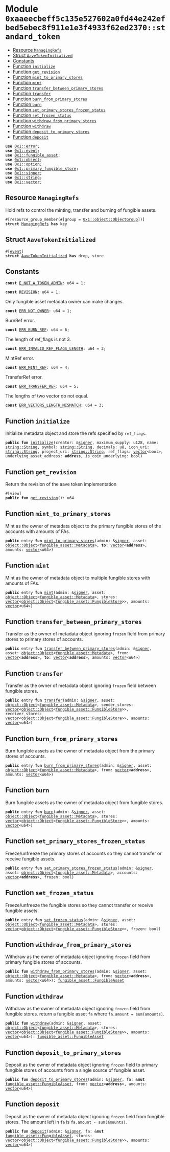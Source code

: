 
<a id="0xaaeecbeff5c135e527602a0fd44e242efbed5ebec8f911e1e3f4933f62ed2370_standard_token"></a>

# Module `0xaaeecbeff5c135e527602a0fd44e242efbed5ebec8f911e1e3f4933f62ed2370::standard_token`



-  [Resource `ManagingRefs`](#0xaaeecbeff5c135e527602a0fd44e242efbed5ebec8f911e1e3f4933f62ed2370_standard_token_ManagingRefs)
-  [Struct `AaveTokenInitialized`](#0xaaeecbeff5c135e527602a0fd44e242efbed5ebec8f911e1e3f4933f62ed2370_standard_token_AaveTokenInitialized)
-  [Constants](#@Constants_0)
-  [Function `initialize`](#0xaaeecbeff5c135e527602a0fd44e242efbed5ebec8f911e1e3f4933f62ed2370_standard_token_initialize)
-  [Function `get_revision`](#0xaaeecbeff5c135e527602a0fd44e242efbed5ebec8f911e1e3f4933f62ed2370_standard_token_get_revision)
-  [Function `mint_to_primary_stores`](#0xaaeecbeff5c135e527602a0fd44e242efbed5ebec8f911e1e3f4933f62ed2370_standard_token_mint_to_primary_stores)
-  [Function `mint`](#0xaaeecbeff5c135e527602a0fd44e242efbed5ebec8f911e1e3f4933f62ed2370_standard_token_mint)
-  [Function `transfer_between_primary_stores`](#0xaaeecbeff5c135e527602a0fd44e242efbed5ebec8f911e1e3f4933f62ed2370_standard_token_transfer_between_primary_stores)
-  [Function `transfer`](#0xaaeecbeff5c135e527602a0fd44e242efbed5ebec8f911e1e3f4933f62ed2370_standard_token_transfer)
-  [Function `burn_from_primary_stores`](#0xaaeecbeff5c135e527602a0fd44e242efbed5ebec8f911e1e3f4933f62ed2370_standard_token_burn_from_primary_stores)
-  [Function `burn`](#0xaaeecbeff5c135e527602a0fd44e242efbed5ebec8f911e1e3f4933f62ed2370_standard_token_burn)
-  [Function `set_primary_stores_frozen_status`](#0xaaeecbeff5c135e527602a0fd44e242efbed5ebec8f911e1e3f4933f62ed2370_standard_token_set_primary_stores_frozen_status)
-  [Function `set_frozen_status`](#0xaaeecbeff5c135e527602a0fd44e242efbed5ebec8f911e1e3f4933f62ed2370_standard_token_set_frozen_status)
-  [Function `withdraw_from_primary_stores`](#0xaaeecbeff5c135e527602a0fd44e242efbed5ebec8f911e1e3f4933f62ed2370_standard_token_withdraw_from_primary_stores)
-  [Function `withdraw`](#0xaaeecbeff5c135e527602a0fd44e242efbed5ebec8f911e1e3f4933f62ed2370_standard_token_withdraw)
-  [Function `deposit_to_primary_stores`](#0xaaeecbeff5c135e527602a0fd44e242efbed5ebec8f911e1e3f4933f62ed2370_standard_token_deposit_to_primary_stores)
-  [Function `deposit`](#0xaaeecbeff5c135e527602a0fd44e242efbed5ebec8f911e1e3f4933f62ed2370_standard_token_deposit)


<pre><code><b>use</b> <a href="">0x1::error</a>;
<b>use</b> <a href="">0x1::event</a>;
<b>use</b> <a href="">0x1::fungible_asset</a>;
<b>use</b> <a href="">0x1::object</a>;
<b>use</b> <a href="">0x1::option</a>;
<b>use</b> <a href="">0x1::primary_fungible_store</a>;
<b>use</b> <a href="">0x1::signer</a>;
<b>use</b> <a href="">0x1::string</a>;
<b>use</b> <a href="">0x1::vector</a>;
</code></pre>



<a id="0xaaeecbeff5c135e527602a0fd44e242efbed5ebec8f911e1e3f4933f62ed2370_standard_token_ManagingRefs"></a>

## Resource `ManagingRefs`

Hold refs to control the minting, transfer and burning of fungible assets.


<pre><code>#[resource_group_member(#[group = <a href="_ObjectGroup">0x1::object::ObjectGroup</a>])]
<b>struct</b> <a href="standard_token.md#0xaaeecbeff5c135e527602a0fd44e242efbed5ebec8f911e1e3f4933f62ed2370_standard_token_ManagingRefs">ManagingRefs</a> <b>has</b> key
</code></pre>



<a id="0xaaeecbeff5c135e527602a0fd44e242efbed5ebec8f911e1e3f4933f62ed2370_standard_token_AaveTokenInitialized"></a>

## Struct `AaveTokenInitialized`



<pre><code>#[<a href="">event</a>]
<b>struct</b> <a href="standard_token.md#0xaaeecbeff5c135e527602a0fd44e242efbed5ebec8f911e1e3f4933f62ed2370_standard_token_AaveTokenInitialized">AaveTokenInitialized</a> <b>has</b> drop, store
</code></pre>



<a id="@Constants_0"></a>

## Constants


<a id="0xaaeecbeff5c135e527602a0fd44e242efbed5ebec8f911e1e3f4933f62ed2370_standard_token_E_NOT_A_TOKEN_ADMIN"></a>



<pre><code><b>const</b> <a href="standard_token.md#0xaaeecbeff5c135e527602a0fd44e242efbed5ebec8f911e1e3f4933f62ed2370_standard_token_E_NOT_A_TOKEN_ADMIN">E_NOT_A_TOKEN_ADMIN</a>: u64 = 1;
</code></pre>



<a id="0xaaeecbeff5c135e527602a0fd44e242efbed5ebec8f911e1e3f4933f62ed2370_standard_token_REVISION"></a>



<pre><code><b>const</b> <a href="standard_token.md#0xaaeecbeff5c135e527602a0fd44e242efbed5ebec8f911e1e3f4933f62ed2370_standard_token_REVISION">REVISION</a>: u64 = 1;
</code></pre>



<a id="0xaaeecbeff5c135e527602a0fd44e242efbed5ebec8f911e1e3f4933f62ed2370_standard_token_ERR_NOT_OWNER"></a>

Only fungible asset metadata owner can make changes.


<pre><code><b>const</b> <a href="standard_token.md#0xaaeecbeff5c135e527602a0fd44e242efbed5ebec8f911e1e3f4933f62ed2370_standard_token_ERR_NOT_OWNER">ERR_NOT_OWNER</a>: u64 = 1;
</code></pre>



<a id="0xaaeecbeff5c135e527602a0fd44e242efbed5ebec8f911e1e3f4933f62ed2370_standard_token_ERR_BURN_REF"></a>

BurnRef error.


<pre><code><b>const</b> <a href="standard_token.md#0xaaeecbeff5c135e527602a0fd44e242efbed5ebec8f911e1e3f4933f62ed2370_standard_token_ERR_BURN_REF">ERR_BURN_REF</a>: u64 = 6;
</code></pre>



<a id="0xaaeecbeff5c135e527602a0fd44e242efbed5ebec8f911e1e3f4933f62ed2370_standard_token_ERR_INVALID_REF_FLAGS_LENGTH"></a>

The length of ref_flags is not 3.


<pre><code><b>const</b> <a href="standard_token.md#0xaaeecbeff5c135e527602a0fd44e242efbed5ebec8f911e1e3f4933f62ed2370_standard_token_ERR_INVALID_REF_FLAGS_LENGTH">ERR_INVALID_REF_FLAGS_LENGTH</a>: u64 = 2;
</code></pre>



<a id="0xaaeecbeff5c135e527602a0fd44e242efbed5ebec8f911e1e3f4933f62ed2370_standard_token_ERR_MINT_REF"></a>

MintRef error.


<pre><code><b>const</b> <a href="standard_token.md#0xaaeecbeff5c135e527602a0fd44e242efbed5ebec8f911e1e3f4933f62ed2370_standard_token_ERR_MINT_REF">ERR_MINT_REF</a>: u64 = 4;
</code></pre>



<a id="0xaaeecbeff5c135e527602a0fd44e242efbed5ebec8f911e1e3f4933f62ed2370_standard_token_ERR_TRANSFER_REF"></a>

TransferRef error.


<pre><code><b>const</b> <a href="standard_token.md#0xaaeecbeff5c135e527602a0fd44e242efbed5ebec8f911e1e3f4933f62ed2370_standard_token_ERR_TRANSFER_REF">ERR_TRANSFER_REF</a>: u64 = 5;
</code></pre>



<a id="0xaaeecbeff5c135e527602a0fd44e242efbed5ebec8f911e1e3f4933f62ed2370_standard_token_ERR_VECTORS_LENGTH_MISMATCH"></a>

The lengths of two vector do not equal.


<pre><code><b>const</b> <a href="standard_token.md#0xaaeecbeff5c135e527602a0fd44e242efbed5ebec8f911e1e3f4933f62ed2370_standard_token_ERR_VECTORS_LENGTH_MISMATCH">ERR_VECTORS_LENGTH_MISMATCH</a>: u64 = 3;
</code></pre>



<a id="0xaaeecbeff5c135e527602a0fd44e242efbed5ebec8f911e1e3f4933f62ed2370_standard_token_initialize"></a>

## Function `initialize`

Initialize metadata object and store the refs specified by <code>ref_flags</code>.


<pre><code><b>public</b> <b>fun</b> <a href="standard_token.md#0xaaeecbeff5c135e527602a0fd44e242efbed5ebec8f911e1e3f4933f62ed2370_standard_token_initialize">initialize</a>(creator: &<a href="">signer</a>, maximum_supply: u128, name: <a href="_String">string::String</a>, symbol: <a href="_String">string::String</a>, decimals: u8, icon_uri: <a href="_String">string::String</a>, project_uri: <a href="_String">string::String</a>, ref_flags: <a href="">vector</a>&lt;bool&gt;, underlying_asset_address: <b>address</b>, is_coin_underlying: bool)
</code></pre>



<a id="0xaaeecbeff5c135e527602a0fd44e242efbed5ebec8f911e1e3f4933f62ed2370_standard_token_get_revision"></a>

## Function `get_revision`

Return the revision of the aave token implementation


<pre><code>#[view]
<b>public</b> <b>fun</b> <a href="standard_token.md#0xaaeecbeff5c135e527602a0fd44e242efbed5ebec8f911e1e3f4933f62ed2370_standard_token_get_revision">get_revision</a>(): u64
</code></pre>



<a id="0xaaeecbeff5c135e527602a0fd44e242efbed5ebec8f911e1e3f4933f62ed2370_standard_token_mint_to_primary_stores"></a>

## Function `mint_to_primary_stores`

Mint as the owner of metadata object to the primary fungible stores of the accounts with amounts of FAs.


<pre><code><b>public</b> entry <b>fun</b> <a href="standard_token.md#0xaaeecbeff5c135e527602a0fd44e242efbed5ebec8f911e1e3f4933f62ed2370_standard_token_mint_to_primary_stores">mint_to_primary_stores</a>(admin: &<a href="">signer</a>, asset: <a href="_Object">object::Object</a>&lt;<a href="_Metadata">fungible_asset::Metadata</a>&gt;, <b>to</b>: <a href="">vector</a>&lt;<b>address</b>&gt;, amounts: <a href="">vector</a>&lt;u64&gt;)
</code></pre>



<a id="0xaaeecbeff5c135e527602a0fd44e242efbed5ebec8f911e1e3f4933f62ed2370_standard_token_mint"></a>

## Function `mint`

Mint as the owner of metadata object to multiple fungible stores with amounts of FAs.


<pre><code><b>public</b> entry <b>fun</b> <a href="standard_token.md#0xaaeecbeff5c135e527602a0fd44e242efbed5ebec8f911e1e3f4933f62ed2370_standard_token_mint">mint</a>(admin: &<a href="">signer</a>, asset: <a href="_Object">object::Object</a>&lt;<a href="_Metadata">fungible_asset::Metadata</a>&gt;, stores: <a href="">vector</a>&lt;<a href="_Object">object::Object</a>&lt;<a href="_FungibleStore">fungible_asset::FungibleStore</a>&gt;&gt;, amounts: <a href="">vector</a>&lt;u64&gt;)
</code></pre>



<a id="0xaaeecbeff5c135e527602a0fd44e242efbed5ebec8f911e1e3f4933f62ed2370_standard_token_transfer_between_primary_stores"></a>

## Function `transfer_between_primary_stores`

Transfer as the owner of metadata object ignoring <code>frozen</code> field from primary stores to primary stores of
accounts.


<pre><code><b>public</b> entry <b>fun</b> <a href="standard_token.md#0xaaeecbeff5c135e527602a0fd44e242efbed5ebec8f911e1e3f4933f62ed2370_standard_token_transfer_between_primary_stores">transfer_between_primary_stores</a>(admin: &<a href="">signer</a>, asset: <a href="_Object">object::Object</a>&lt;<a href="_Metadata">fungible_asset::Metadata</a>&gt;, from: <a href="">vector</a>&lt;<b>address</b>&gt;, <b>to</b>: <a href="">vector</a>&lt;<b>address</b>&gt;, amounts: <a href="">vector</a>&lt;u64&gt;)
</code></pre>



<a id="0xaaeecbeff5c135e527602a0fd44e242efbed5ebec8f911e1e3f4933f62ed2370_standard_token_transfer"></a>

## Function `transfer`

Transfer as the owner of metadata object ignoring <code>frozen</code> field between fungible stores.


<pre><code><b>public</b> entry <b>fun</b> <a href="standard_token.md#0xaaeecbeff5c135e527602a0fd44e242efbed5ebec8f911e1e3f4933f62ed2370_standard_token_transfer">transfer</a>(admin: &<a href="">signer</a>, asset: <a href="_Object">object::Object</a>&lt;<a href="_Metadata">fungible_asset::Metadata</a>&gt;, sender_stores: <a href="">vector</a>&lt;<a href="_Object">object::Object</a>&lt;<a href="_FungibleStore">fungible_asset::FungibleStore</a>&gt;&gt;, receiver_stores: <a href="">vector</a>&lt;<a href="_Object">object::Object</a>&lt;<a href="_FungibleStore">fungible_asset::FungibleStore</a>&gt;&gt;, amounts: <a href="">vector</a>&lt;u64&gt;)
</code></pre>



<a id="0xaaeecbeff5c135e527602a0fd44e242efbed5ebec8f911e1e3f4933f62ed2370_standard_token_burn_from_primary_stores"></a>

## Function `burn_from_primary_stores`

Burn fungible assets as the owner of metadata object from the primary stores of accounts.


<pre><code><b>public</b> entry <b>fun</b> <a href="standard_token.md#0xaaeecbeff5c135e527602a0fd44e242efbed5ebec8f911e1e3f4933f62ed2370_standard_token_burn_from_primary_stores">burn_from_primary_stores</a>(admin: &<a href="">signer</a>, asset: <a href="_Object">object::Object</a>&lt;<a href="_Metadata">fungible_asset::Metadata</a>&gt;, from: <a href="">vector</a>&lt;<b>address</b>&gt;, amounts: <a href="">vector</a>&lt;u64&gt;)
</code></pre>



<a id="0xaaeecbeff5c135e527602a0fd44e242efbed5ebec8f911e1e3f4933f62ed2370_standard_token_burn"></a>

## Function `burn`

Burn fungible assets as the owner of metadata object from fungible stores.


<pre><code><b>public</b> entry <b>fun</b> <a href="standard_token.md#0xaaeecbeff5c135e527602a0fd44e242efbed5ebec8f911e1e3f4933f62ed2370_standard_token_burn">burn</a>(admin: &<a href="">signer</a>, asset: <a href="_Object">object::Object</a>&lt;<a href="_Metadata">fungible_asset::Metadata</a>&gt;, stores: <a href="">vector</a>&lt;<a href="_Object">object::Object</a>&lt;<a href="_FungibleStore">fungible_asset::FungibleStore</a>&gt;&gt;, amounts: <a href="">vector</a>&lt;u64&gt;)
</code></pre>



<a id="0xaaeecbeff5c135e527602a0fd44e242efbed5ebec8f911e1e3f4933f62ed2370_standard_token_set_primary_stores_frozen_status"></a>

## Function `set_primary_stores_frozen_status`

Freeze/unfreeze the primary stores of accounts so they cannot transfer or receive fungible assets.


<pre><code><b>public</b> entry <b>fun</b> <a href="standard_token.md#0xaaeecbeff5c135e527602a0fd44e242efbed5ebec8f911e1e3f4933f62ed2370_standard_token_set_primary_stores_frozen_status">set_primary_stores_frozen_status</a>(admin: &<a href="">signer</a>, asset: <a href="_Object">object::Object</a>&lt;<a href="_Metadata">fungible_asset::Metadata</a>&gt;, accounts: <a href="">vector</a>&lt;<b>address</b>&gt;, frozen: bool)
</code></pre>



<a id="0xaaeecbeff5c135e527602a0fd44e242efbed5ebec8f911e1e3f4933f62ed2370_standard_token_set_frozen_status"></a>

## Function `set_frozen_status`

Freeze/unfreeze the fungible stores so they cannot transfer or receive fungible assets.


<pre><code><b>public</b> entry <b>fun</b> <a href="standard_token.md#0xaaeecbeff5c135e527602a0fd44e242efbed5ebec8f911e1e3f4933f62ed2370_standard_token_set_frozen_status">set_frozen_status</a>(admin: &<a href="">signer</a>, asset: <a href="_Object">object::Object</a>&lt;<a href="_Metadata">fungible_asset::Metadata</a>&gt;, stores: <a href="">vector</a>&lt;<a href="_Object">object::Object</a>&lt;<a href="_FungibleStore">fungible_asset::FungibleStore</a>&gt;&gt;, frozen: bool)
</code></pre>



<a id="0xaaeecbeff5c135e527602a0fd44e242efbed5ebec8f911e1e3f4933f62ed2370_standard_token_withdraw_from_primary_stores"></a>

## Function `withdraw_from_primary_stores`

Withdraw as the owner of metadata object ignoring <code>frozen</code> field from primary fungible stores of accounts.


<pre><code><b>public</b> <b>fun</b> <a href="standard_token.md#0xaaeecbeff5c135e527602a0fd44e242efbed5ebec8f911e1e3f4933f62ed2370_standard_token_withdraw_from_primary_stores">withdraw_from_primary_stores</a>(admin: &<a href="">signer</a>, asset: <a href="_Object">object::Object</a>&lt;<a href="_Metadata">fungible_asset::Metadata</a>&gt;, from: <a href="">vector</a>&lt;<b>address</b>&gt;, amounts: <a href="">vector</a>&lt;u64&gt;): <a href="_FungibleAsset">fungible_asset::FungibleAsset</a>
</code></pre>



<a id="0xaaeecbeff5c135e527602a0fd44e242efbed5ebec8f911e1e3f4933f62ed2370_standard_token_withdraw"></a>

## Function `withdraw`

Withdraw as the owner of metadata object ignoring <code>frozen</code> field from fungible stores.
return a fungible asset <code>fa</code> where <code>fa.amount = sum(amounts)</code>.


<pre><code><b>public</b> <b>fun</b> <a href="standard_token.md#0xaaeecbeff5c135e527602a0fd44e242efbed5ebec8f911e1e3f4933f62ed2370_standard_token_withdraw">withdraw</a>(admin: &<a href="">signer</a>, asset: <a href="_Object">object::Object</a>&lt;<a href="_Metadata">fungible_asset::Metadata</a>&gt;, stores: <a href="">vector</a>&lt;<a href="_Object">object::Object</a>&lt;<a href="_FungibleStore">fungible_asset::FungibleStore</a>&gt;&gt;, amounts: <a href="">vector</a>&lt;u64&gt;): <a href="_FungibleAsset">fungible_asset::FungibleAsset</a>
</code></pre>



<a id="0xaaeecbeff5c135e527602a0fd44e242efbed5ebec8f911e1e3f4933f62ed2370_standard_token_deposit_to_primary_stores"></a>

## Function `deposit_to_primary_stores`

Deposit as the owner of metadata object ignoring <code>frozen</code> field to primary fungible stores of accounts from a
single source of fungible asset.


<pre><code><b>public</b> <b>fun</b> <a href="standard_token.md#0xaaeecbeff5c135e527602a0fd44e242efbed5ebec8f911e1e3f4933f62ed2370_standard_token_deposit_to_primary_stores">deposit_to_primary_stores</a>(admin: &<a href="">signer</a>, fa: &<b>mut</b> <a href="_FungibleAsset">fungible_asset::FungibleAsset</a>, from: <a href="">vector</a>&lt;<b>address</b>&gt;, amounts: <a href="">vector</a>&lt;u64&gt;)
</code></pre>



<a id="0xaaeecbeff5c135e527602a0fd44e242efbed5ebec8f911e1e3f4933f62ed2370_standard_token_deposit"></a>

## Function `deposit`

Deposit as the owner of metadata object ignoring <code>frozen</code> field from fungible stores. The amount left in <code>fa</code>
is <code>fa.amount - sum(amounts)</code>.


<pre><code><b>public</b> <b>fun</b> <a href="standard_token.md#0xaaeecbeff5c135e527602a0fd44e242efbed5ebec8f911e1e3f4933f62ed2370_standard_token_deposit">deposit</a>(admin: &<a href="">signer</a>, fa: &<b>mut</b> <a href="_FungibleAsset">fungible_asset::FungibleAsset</a>, stores: <a href="">vector</a>&lt;<a href="_Object">object::Object</a>&lt;<a href="_FungibleStore">fungible_asset::FungibleStore</a>&gt;&gt;, amounts: <a href="">vector</a>&lt;u64&gt;)
</code></pre>
